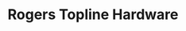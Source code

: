 ---
title: "Rogers Topline Hardware"
url: /ballymote/rogers-topline-hardware-grattan-street-2/
shop: Baumarkt
---